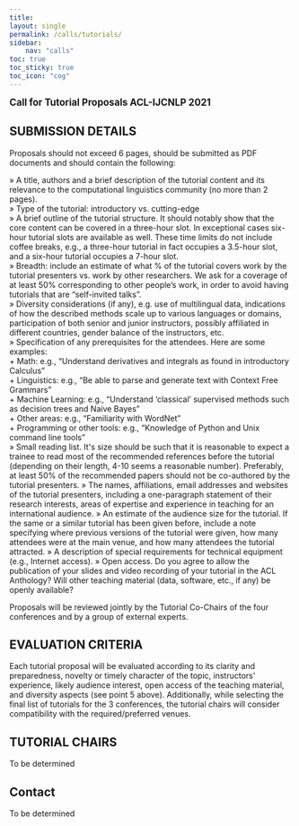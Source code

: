 ```yaml
---
title: 
layout: single
permalink: /calls/tutorials/
sidebar: 
    nav: "calls"
toc: true
toc_sticky: true
toc_icon: "cog"
---
```


<span style="font-weight: bolder;font-size: larger;">Call for Tutorial Proposals ACL-IJCNLP 2021</span>

## SUBMISSION DETAILS

Proposals should not exceed 6 pages, should be submitted as PDF documents and should contain the following:

» A title, authors and a brief description of the tutorial content and its relevance to the computational linguistics community (no more than 2 pages).<br>
» Type of the tutorial: introductory vs. cutting-edge<br>
» A brief outline of the tutorial structure. It should notably show that the core content can be covered in a three-hour slot. In exceptional cases six-hour tutorial slots are available as well. These time limits do not include coffee breaks, e.g., a three-hour tutorial in fact occupies a 3.5-hour slot, and a six-hour tutorial occupies a 7-hour slot.<br>
» Breadth: include an estimate of what % of the tutorial covers work by the tutorial  presenters vs. work by other researchers. We ask for a coverage of at least 50% corresponding to other people’s work, in order to avoid having tutorials that are “self-invited talks”.<br>
» Diversity considerations (if any), e.g. use of multilingual data, indications of how the described methods scale up to various languages or domains, participation of both senior and junior instructors, possibly affiliated in different countries, gender balance of the instructors, etc.<br>
» Specification of any prerequisites for the attendees. Here are some examples:<br>
    + Math: e.g., “Understand derivatives and integrals as found in introductory Calculus”<br>
    + Linguistics: e.g., “Be able to parse and generate text with Context Free Grammars”<br>
    + Machine Learning: e.g., “Understand ‘classical’ supervised methods such as decision trees and Naive Bayes”<br>
    + Other areas: e.g., “Familiarity with WordNet”<br>
    + Programming or other tools: e.g., “Knowledge of Python and Unix command line tools”<br>
» Small reading list. It's size should be such that it is reasonable to expect a trainee to read most of the recommended references before the tutorial (depending on their length, 4-10 seems a reasonable number). Preferably, at least 50% of the recommended papers should not be co-authored by the tutorial presenters.
» The names, affiliations, email addresses and websites of the tutorial presenters, including a one-paragraph statement of their research interests, areas of expertise and experience in teaching for an international audience.
» An estimate of the audience size for the tutorial. If the same or a similar tutorial has been given before, include a note specifying where previous versions of the tutorial were given, how many attendees were at the main venue, and how many attendees the tutorial attracted.
» A description of special requirements for technical equipment (e.g., Internet access).
» Open access. Do you agree to allow the publication of your slides and video recording of your tutorial in the ACL Anthology? Will other teaching material (data, software, etc., if any) be openly available?

Proposals will be reviewed jointly by the Tutorial Co-Chairs of the four conferences and by a group of external experts.

## EVALUATION CRITERIA

Each tutorial proposal will be evaluated according to its clarity and preparedness, novelty or timely character of the topic, instructors' experience, likely audience interest, open access of the teaching material, and diversity aspects (see point 5 above). Additionally, while selecting the final list of tutorials for the 3 conferences, the tutorial chairs will consider compatibility with the required/preferred venues.

## TUTORIAL CHAIRS
To be determined

## Contact 
To be determined

